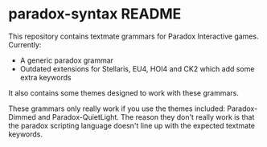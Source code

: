 # paradox-syntax README

This repository contains textmate grammars for Paradox Interactive games. Currently:

* A generic paradox grammar
* Outdated extensions for Stellaris, EU4, HOI4 and CK2 which add some extra keywords

It also contains some themes designed to work with these grammars.

These grammars only really work if you use the themes included: Paradox-Dimmed and Paradox-QuietLight. The reason they don't really work is that the paradox scripting language doesn't line up with the expected textmate keywords.